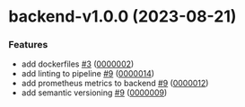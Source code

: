 # backend-v1.0.0 (2023-08-21)


### Features

* add dockerfiles [#3](https://github.com/Darchie4/DevOps-Hand-in-G09a/issues/3) ([0000002](https://github.com/Darchie4/DevOps-Hand-in-G09a/commit/000000200d482745683832576bd264d651d38e15))
* add linting to pipeline [#9](https://github.com/Darchie4/DevOps-Hand-in-G09a/issues/9) ([0000014](https://github.com/Darchie4/DevOps-Hand-in-G09a/commit/00000140e3e56cc81bf036b0c8b455be37f7d2b9))
* add prometheus metrics to backend [#9](https://github.com/Darchie4/DevOps-Hand-in-G09a/issues/9) ([0000012](https://github.com/Darchie4/DevOps-Hand-in-G09a/commit/000001200e6499f215649fca27eb5a43dff96a6a))
* add semantic versioning [#9](https://github.com/Darchie4/DevOps-Hand-in-G09a/issues/9) ([0000009](https://github.com/Darchie4/DevOps-Hand-in-G09a/commit/000000902c3533b7ebd6f457684a64503e87363e))
